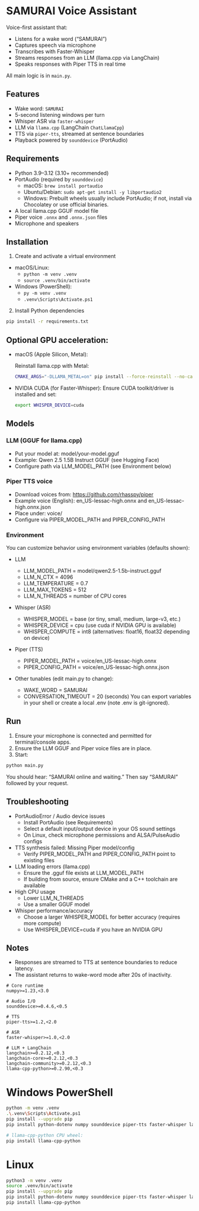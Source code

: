 # SAMURAI Voice Assistant

Voice-first assistant that:

- Listens for a wake word (“SAMURAI”)
- Captures speech via microphone
- Transcribes with Faster-Whisper
- Streams responses from an LLM (llama.cpp via LangChain)
- Speaks responses with Piper TTS in real time

All main logic is in `main.py`.

## Features

- Wake word: `SAMURAI`
- 5-second listening windows per turn
- Whisper ASR via `faster-whisper`
- LLM via `llama.cpp` (LangChain `ChatLlamaCpp`)
- TTS via `piper-tts`, streamed at sentence boundaries
- Playback powered by `sounddevice` (PortAudio)

## Requirements

- Python 3.9–3.12 (3.10+ recommended)
- PortAudio (required by `sounddevice`)
  - macOS: `brew install portaudio`
  - Ubuntu/Debian: `sudo apt-get install -y libportaudio2`
  - Windows: Prebuilt wheels usually include PortAudio; if not, install via Chocolatey or use official binaries.
- A local llama.cpp GGUF model file
- Piper voice `.onnx` and `.onnx.json` files
- Microphone and speakers

## Installation

1. Create and activate a virtual environment

- macOS/Linux:
  - `python -m venv .venv`
  - `source .venv/bin/activate`
- Windows (PowerShell):
  - `py -m venv .venv`
  - `.venv\Scripts\Activate.ps1`

2. Install Python dependencies

```bash
pip install -r requirements.txt
```

## Optional GPU acceleration:

- macOS (Apple Silicon, Metal):

  Reinstall llama.cpp with Metal:

  ```bash
  CMAKE_ARGS="-DLLAMA_METAL=on" pip install --force-reinstall --no-cache-dir llama-cpp-python
  ```

- NVIDIA CUDA (for Faster-Whisper):
  Ensure CUDA toolkit/driver is installed and set:
  ```bash
  export WHISPER_DEVICE=cuda
  ```

## Models

### LLM (GGUF for llama.cpp)

- Put your model at: model/your-model.gguf
- Example: Qwen 2.5 1.5B Instruct GGUF (see Hugging Face)
- Configure path via LLM_MODEL_PATH (see Environment below)

### Piper TTS voice

- Download voices from: https://github.com/rhasspy/piper
- Example voice (English): en_US-lessac-high.onnx and en_US-lessac-high.onnx.json
- Place under: voice/
- Configure via PIPER_MODEL_PATH and PIPER_CONFIG_PATH

### Environment

You can customize behavior using environment variables (defaults shown):

- LLM

  - LLM_MODEL_PATH = model/qwen2.5-1.5b-instruct.gguf
  - LLM_N_CTX = 4096
  - LLM_TEMPERATURE = 0.7
  - LLM_MAX_TOKENS = 512
  - LLM_N_THREADS = number of CPU cores

* Whisper (ASR)

  - WHISPER_MODEL = base (or tiny, small, medium, large-v3, etc.)
  - WHISPER_DEVICE = cpu (use cuda if NVIDIA GPU is available)
  - WHISPER_COMPUTE = int8 (alternatives: float16, float32 depending on device)

* Piper (TTS)

  - PIPER_MODEL_PATH = voice/en_US-lessac-high.onnx
  - PIPER_CONFIG_PATH = voice/en_US-lessac-high.onnx.json

* Other tunables (edit main.py to change):

  - WAKE_WORD = SAMURAI
  - CONVERSATION_TIMEOUT = 20 (seconds)
    You can export variables in your shell or create a local .env (note .env is git-ignored).

## Run

1. Ensure your microphone is connected and permitted for terminal/console apps.
2. Ensure the LLM GGUF and Piper voice files are in place.
3. Start:

```bash
python main.py
```

You should hear: “SAMURAI online and waiting.” Then say “SAMURAI” followed by your request.

## Troubleshooting

- PortAudioError / Audio device issues
  - Install PortAudio (see Requirements)
  - Select a default input/output device in your OS sound settings
  - On Linux, check microphone permissions and ALSA/PulseAudio configs
- TTS synthesis failed: Missing Piper model/config
  - Verify PIPER_MODEL_PATH and PIPER_CONFIG_PATH point to existing files
- LLM loading errors (llama.cpp)
  - Ensure the .gguf file exists at LLM_MODEL_PATH
  - If building from source, ensure CMake and a C++ toolchain are available
- High CPU usage
  - Lower LLM_N_THREADS
  - Use a smaller GGUF model
- Whisper performance/accuracy
  - Choose a larger WHISPER_MODEL for better accuracy (requires more compute)
  - Use WHISPER_DEVICE=cuda if you have an NVIDIA GPU

## Notes

- Responses are streamed to TTS at sentence boundaries to reduce latency.
- The assistant returns to wake-word mode after 20s of inactivity.

```text
# Core runtime
numpy>=1.23,<3.0

# Audio I/O
sounddevice>=0.4.6,<0.5

# TTS
piper-tts>=1.2,<2.0

# ASR
faster-whisper>=1.0,<2.0

# LLM + LangChain
langchain>=0.2.12,<0.3
langchain-core>=0.2.12,<0.3
langchain-community>=0.2.12,<0.3
llama-cpp-python>=0.2.90,<0.3
```

# Windows PowerShell

```bash
python -m venv .venv
.\.venv\Scripts\Activate.ps1
pip install --upgrade pip
pip install python-dotenv numpy sounddevice piper-tts faster-whisper langchain-core langchain-community

# llama-cpp-python CPU wheel:
pip install llama-cpp-python
```

# Linux

```bash
python3 -m venv .venv
source .venv/bin/activate
pip install --upgrade pip
pip install python-dotenv numpy sounddevice piper-tts faster-whisper langchain-core langchain-community
pip install llama-cpp-python
```
